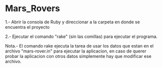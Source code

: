 Mars_Rovers
===========
1.- Abrir la consola de Ruby y direccionar a la carpeta en donde se encuentra el proyecto

2.- Ejecutar el comando "rake" (sin las comillas) para ejecutar el programa.

Nota.- El comando rake ejecuta la tarea de usar los datos que estan en el archivo "mars-rover.in" para ejecutar la aplicacion, en caso de querer probar la aplicacion con otros datos simplemente hay que modificar ese archivo.
